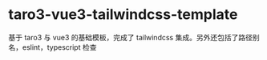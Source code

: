 # taro3-vue3-tailwindcss-template
 基于 taro3 与 vue3 的基础模板，完成了 tailwindcss 集成。另外还包括了路径别名，eslint，typescript 检查
